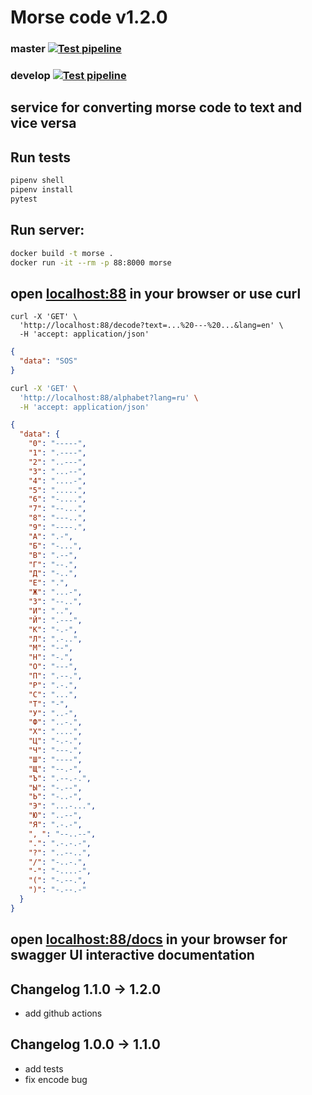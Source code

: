 # Morse code v1.2.0
### master [![Test pipeline](https://github.com/semwai/morse/actions/workflows/pytest.yml/badge.svg?branch=master)](https://github.com/semwai/morse/actions/workflows/pytest.yml)
### develop [![Test pipeline](https://github.com/semwai/morse/actions/workflows/pytest.yml/badge.svg?branch=develop)](https://github.com/semwai/morse/actions/workflows/pytest.yml)
## service for converting morse code to text and vice versa

## Run tests
```bash
pipenv shell
pipenv install 
pytest
```

## Run server: 

```bash
docker build -t morse . 
docker run -it --rm -p 88:8000 morse
```
## open [localhost:88](localhost:88]) in your browser or use curl

```curl
curl -X 'GET' \
  'http://localhost:88/decode?text=...%20---%20...&lang=en' \
  -H 'accept: application/json'
```

```json
{
  "data": "SOS"
}
```


```bash
curl -X 'GET' \
  'http://localhost:88/alphabet?lang=ru' \
  -H 'accept: application/json'
```

```json
{
  "data": {
    "0": "-----",
    "1": ".----",
    "2": "..---",
    "3": "...--",
    "4": "....-",
    "5": ".....",
    "6": "-....",
    "7": "--...",
    "8": "---..",
    "9": "----.",
    "А": ".-",
    "Б": "-...",
    "В": ".--",
    "Г": "--.",
    "Д": "-..",
    "Е": ".",
    "Ж": "...-",
    "З": "--..",
    "И": "..",
    "Й": ".---",
    "К": "-.-",
    "Л": ".-..",
    "М": "--",
    "Н": "-.",
    "О": "---",
    "П": ".--.",
    "Р": ".-.",
    "С": "...",
    "Т": "-",
    "У": "..-",
    "Ф": "..-.",
    "Х": "....",
    "Ц": "-.-.",
    "Ч": "---.",
    "Ш": "----",
    "Щ": "--.-",
    "Ъ": ".--.-.",
    "Ы": "-.--",
    "Ь": "-..-",
    "Э": "...-...",
    "Ю": "..--",
    "Я": ".-.-",
    ", ": "--..--",
    ".": ".-.-.-",
    "?": "..--..",
    "/": "-..-.",
    "-": "-....-",
    "(": "-.--.",
    ")": "-.--.-"
  }
}
```

## open [localhost:88/docs](localhost:88/docs]) in your browser for swagger UI interactive documentation

## Changelog 1.1.0 -> 1.2.0
- add github actions
## Changelog 1.0.0 -> 1.1.0
- add tests
- fix encode bug